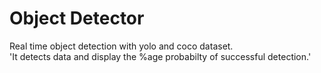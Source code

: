 # Object Detector
Real time object detection with yolo and coco dataset. <br> 
'It detects data and display the %age probabilty of successful detection.'
